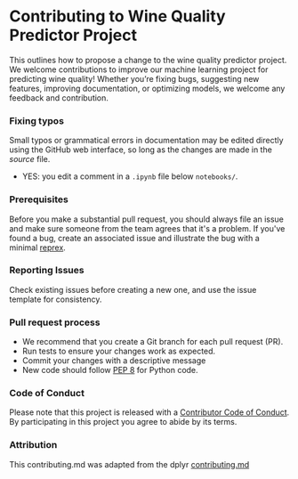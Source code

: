 # Contributing to Wine Quality Predictor Project

This outlines how to propose a change to the wine quality predictor project. We welcome 
contributions to improve our machine learning project for predicting wine quality! 
Whether you’re fixing bugs, suggesting new features, improving documentation, 
or optimizing models, we welcome any feedback and contribution. 

### Fixing typos

Small typos or grammatical errors in documentation may be edited directly using
the GitHub web interface, so long as the changes are made in the _source_ file.

*  YES: you edit a comment in a `.ipynb` file below `notebooks/`.

### Prerequisites

Before you make a substantial pull request, you should always file an issue and
make sure someone from the team agrees that it's a problem. If you've found a
bug, create an associated issue and illustrate the bug with a minimal 
[reprex](https://www.tidyverse.org/help/#reprex).

### Reporting Issues

Check existing issues before creating a new one, and use the issue template for consistency.

### Pull request process

*  We recommend that you create a Git branch for each pull request (PR).
*  Run tests to ensure your changes work as expected.
*  Commit your changes with a descriptive message
*  New code should follow [PEP 8](https://peps.python.org/pep-0008/) for Python code.

### Code of Conduct

Please note that this project is released with a [Contributor Code of
Conduct](CODE_OF_CONDUCT.md). By participating in this project you agree to
abide by its terms.

### Attribution

This contributing.md was adapted from the dplyr 
[contributing.md](https://github.com/ttimbers/breast-cancer-predictor/blob/0.0.1/CONTRIBUTING.md)
